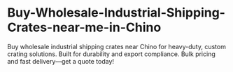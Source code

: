 # Buy-Wholesale-Industrial-Shipping-Crates-near-me-in-Chino
Buy wholesale industrial shipping crates near Chino for heavy-duty, custom crating solutions. Built for durability and export compliance. Bulk pricing and fast delivery—get a quote today!
